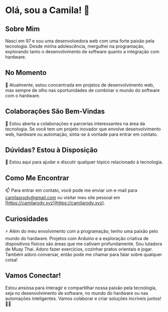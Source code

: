 # Olá, sou a Camila! 👋

## Sobre Mim

Nasci em 97 e sou uma desenvolvedora web com uma forte paixão pela tecnologia. Desde minha adolescência, mergulhei na programação, explorando tanto o desenvolvimento de software quanto a integração com hardware.

## No Momento

🔭 Atualmente, estou concentrada em projetos de desenvolvimento web, mas sempre de olho nas oportunidades de combinar o mundo do software com o hardware.

## Colaborações São Bem-Vindas

👯 Estou aberta a colaborações e parcerias interessantes na área da tecnologia. Se você tem um projeto inovador que envolve desenvolvimento web, hardware ou automação, sinta-se à vontade para entrar em contato.

## Dúvidas? Estou à Disposição

🤔 Estou aqui para ajudar e discutir qualquer tópico relacionado à tecnologia.

## Como Me Encontrar

📫 Para entrar em contato, você pode me enviar um e-mail para [camilasrody@gmail.com](mailto:camilasrody@gmail.com) ou visitar meu site pessoal em [https://camilarody.xyz](https://camilarody.xyz).

## Curiosidades

⚡ Além do meu envolvimento com a programação, tenho uma paixão pelo mundo do hardware. Projetos com Arduino e a exploração criativa de dispositivos físicos são áreas que me cativam profundamente. Sou lutadora de Muay Thai. Adoro fazer exercícios, cozinhar pratos orientais e jogar. Também adoro conversar, então pode me chamar para falar sobre qualquer coisa!

## Vamos Conectar!

Estou ansiosa para interagir e compartilhar nossa paixão pela tecnologia, seja no desenvolvimento de software, no mundo do hardware ou nas automações inteligentes. Vamos colaborar e criar soluções incríveis juntos! 🚀😊
